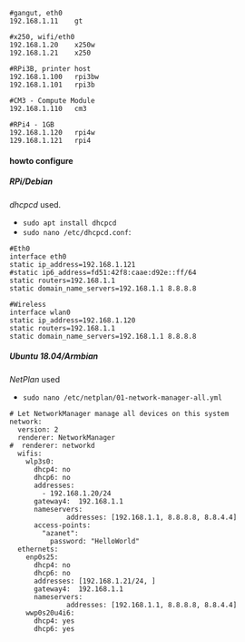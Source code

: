 ```
#gangut, eth0
192.168.1.11    gt

#x250, wifi/eth0
192.168.1.20    x250w
192.168.1.21    x250

#RPi3B, printer host
192.168.1.100   rpi3bw
192.168.1.101   rpi3b

#CM3 - Compute Module
192.168.1.110  	cm3

#RPi4 - 1GB
192.168.1.120 	rpi4w
129.168.1.121	rpi4
```

#### howto configure

##### RPi/Debian

*dhcpcd* used.
	
- `sudo apt install dhcpcd`
- `sudo nano /etc/dhcpcd.conf`:

```
#Eth0
interface eth0
static ip_address=192.168.1.121
#static ip6_address=fd51:42f8:caae:d92e::ff/64
static routers=192.168.1.1
static domain_name_servers=192.168.1.1 8.8.8.8

#Wireless
interface wlan0
static ip_address=192.168.1.120
static routers=192.168.1.1
static domain_name_servers=192.168.1.1 8.8.8.8
```

##### Ubuntu 18.04/Armbian

*NetPlan* used

- `sudo nano /etc/netplan/01-network-manager-all.yml`

```
# Let NetworkManager manage all devices on this system
network:
  version: 2
  renderer: NetworkManager
#  renderer: networkd
  wifis:
    wlp3s0:
      dhcp4: no
      dhcp6: no
      addresses:
        - 192.168.1.20/24
      gateway4:  192.168.1.1
      nameservers:
              addresses: [192.168.1.1, 8.8.8.8, 8.8.4.4]
      access-points:
        "azanet":
          password: "HelloWorld"
  ethernets:
    enp0s25:
      dhcp4: no
      dhcp6: no
      addresses: [192.168.1.21/24, ]
      gateway4:  192.168.1.1
      nameservers:
              addresses: [192.168.1.1, 8.8.8.8, 8.8.4.4]
    wwp0s20u4i6:
      dhcp4: yes
      dhcp6: yes
```
